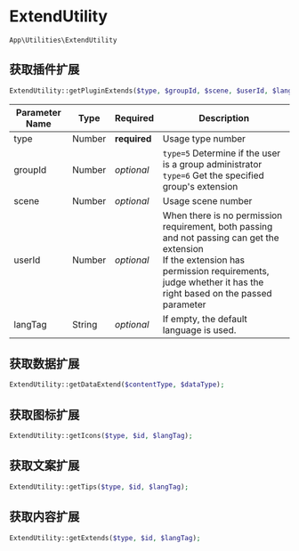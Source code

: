 # ExtendUtility

`App\Utilities\ExtendUtility`

## 获取插件扩展

```php
ExtendUtility::getPluginExtends($type, $groupId, $scene, $userId, $langTag);
```
| Parameter Name | Type | Required | Description |
| --- | --- | --- | --- |
| type | Number | **required** | Usage type number |
| groupId | Number | *optional* | `type=5` Determine if the user is a group administrator<br>`type=6` Get the specified group's extension |
| scene | Number | *optional* | Usage scene number |
| userId | Number | *optional* | When there is no permission requirement, both passing and not passing can get the extension<br>If the extension has permission requirements, judge whether it has the right based on the passed parameter |
| langTag | String | *optional* | If empty, the default language is used. |

## 获取数据扩展

```php
ExtendUtility::getDataExtend($contentType, $dataType);
```

## 获取图标扩展

```php
ExtendUtility::getIcons($type, $id, $langTag);
```

## 获取文案扩展

```php
ExtendUtility::getTips($type, $id, $langTag);
```

## 获取内容扩展

```php
ExtendUtility::getExtends($type, $id, $langTag);
```
